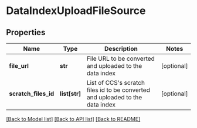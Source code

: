 # DataIndexUploadFileSource

## Properties
Name | Type | Description | Notes
------------ | ------------- | ------------- | -------------
**file_url** | **str** | File URL to be converted and uploaded to the data index | [optional] 
**scratch_files_id** | **list[str]** | List of CCS&#39;s scratch files id to be converted and uploaded to the data index | [optional] 

[[Back to Model list]](../README.md#documentation-for-models) [[Back to API list]](../README.md#documentation-for-api-endpoints) [[Back to README]](../README.md)


